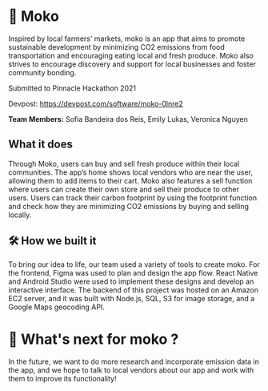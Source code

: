 # 🌾 Moko 
Inspired by local farmers' markets, moko is an app that aims to promote sustainable development by minimizing CO2 emissions from food transportation and encouraging eating local and fresh produce. Moko also strives to encourage discovery and support for local businesses and foster community bonding.

Submitted to Pinnacle Hackathon 2021

Devpost: https://devpost.com/software/moko-0lnre2

**Team Members:** Sofia Bandeira dos Reis, Emily Lukas, Veronica Nguyen

## What it does

Through Moko, users can buy and sell fresh produce within their local communities. The app’s home shows local vendors who are near the user, allowing them to add items to their cart. Moko also features a sell function where users can create their own store and sell their produce to other users. Users can track their carbon footprint by using the footprint function and check how they are minimizing CO2 emissions by buying and selling locally.

## 🛠 How we built it

To bring our idea to life, our team used a variety of tools to create moko. For the frontend, Figma was used to plan and design the app flow. React Native and Android Studio were used to implement these designs and develop an interactive interface. The backend of this project was hosted on an Amazon EC2 server, and it was built with Node.js, SQL, S3 for image storage, and a Google Maps geocoding API.

# 💨 What's next for moko ?

In the future, we want to do more research and incorporate emission data in the app, and we hope to talk to local vendors about our app and work with them to improve its functionality!
